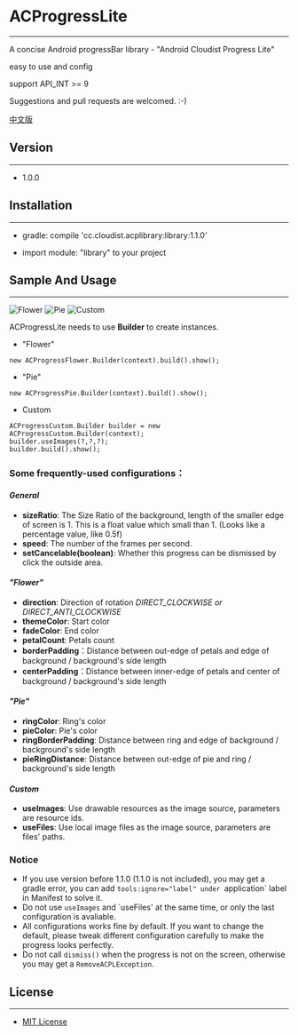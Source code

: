 # ACProgressLite
---
A concise Android progressBar library - "Android Cloudist Progress Lite"

easy to use and config

support API_INT >= 9

Suggestions and pull requests are welcomed. :-)

[中文版](https://github.com/Cloudist/ACProgressLite/blob/master/README-CHN.md)

## Version
---
* 1.0.0

## Installation
---
* gradle: compile 'cc.cloudist.acplibrary:library:1.1.0'

* import module: "library" to your project

## Sample And Usage
---

![Flower](https://raw.githubusercontent.com/Cloudist/ACProgressLite/master/acpl1.gif)
![Pie](https://raw.githubusercontent.com/Cloudist/ACProgressLite/master/acpl2.gif)
![Custom](https://raw.githubusercontent.com/Cloudist/ACProgressLite/master/acpl3.gif)

ACProgressLite needs to use **Builder** to create instances.

* "Flower"

`new ACProgressFlower.Builder(context).build().show();`

* "Pie"

`new ACProgressPie.Builder(context).build().show();`
* Custom

```
ACProgressCustom.Builder builder = new ACProgressCustom.Builder(context);
builder.useImages(?,?,?);
builder.build().show();
```

### **Some frequently-used configurations：**
#### *General*
* **sizeRatio**: The Size Ratio of the background, length of the smaller edge of screen is 1. This is a float value which small than 1. (Looks like a percentage value, like 0.5f)
* **speed**: The number of the frames per second.
* **setCancelable(boolean)**: Whether this progress can be dismissed by click the outside area.

#### *"Flower"*
* **direction**: Direction of rotation *DIRECT_CLOCKWISE or DIRECT_ANTI_CLOCKWISE*
* **themeColor**: Start color
* **fadeColor**: End color
* **petalCount**: Petals count
* **borderPadding**：Distance between out-edge of petals and edge of background / background's side length
* **centerPadding**：Distance between inner-edge of petals and center of background / background's side length

#### *"Pie"*
* **ringColor**: Ring's color
* **pieColor**: Pie's color
* **ringBorderPadding**: Distance between ring and edge of background / background's side length
* **pieRingDistance**: Distance between out-edge of pie and ring / background's side length

#### *Custom*
* **useImages**: Use drawable resources as the image source, parameters are resource ids.
* **useFiles**: Use local image files as the image source, parameters are files' paths.

### **Notice**
* If you use version before 1.1.0 (1.1.0 is not included), you may get a gradle error, you can add `tools:ignore="label" under `application` label in Manifest to solve it.
* Do not use `useImages` and `useFiles' at the same time, or only the last configuration is avaliable.
* All configurations works fine by default. If you want to change the default, please tweak different configuration carefully to make the progress looks perfectly.
* Do not call `dismiss()` when the progress is not on the screen, otherwise you may get a `RemoveACPLException`.


## License
---
* [MIT License](http://mit-license.org/)